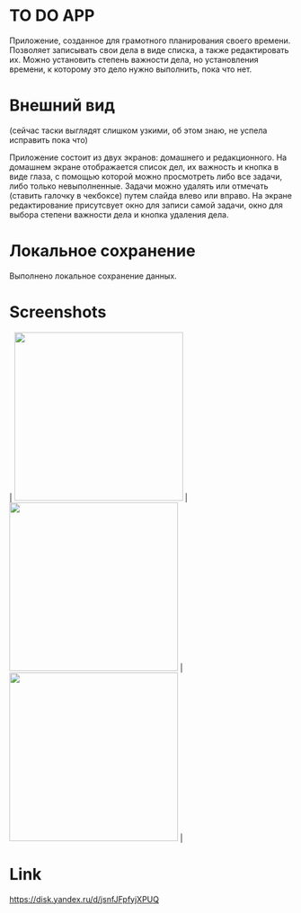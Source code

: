 # TO DO APP

Приложение, созданное для грамотного планирования своего времени. Позволяет записывать свои дела в виде списка, а также редактировать их. Можно установить степень важности дела, но установления времени, к которому это дело нужно выполнить, пока что нет. 

# Внешний вид
 
(сейчас таски выглядят слишком узкими,  об этом знаю, не успела исправить пока что)

Приложение состоит из двух экранов: домашнего и редакционного. На домашнем экране отображается список дел, их важность и кнопка в виде глаза, с помощью которой можно просмотреть либо все задачи, либо только невыполненные. Задачи можно удалять или отмечать (ставить галочку в чекбоксе) путем слайда влево или вправо. На экране редактирование присутсвует окно для записи самой задачи, окно для выбора степени важности дела и кнопка удаления дела. 

# Локальное сохранение

Выполнено локальное сохранение данных.

# Screenshots
| <image src = "screenshots/1.png" width="300" /> | <image src = "screenshots/2.png" width="300" /> | <image src = "screenshots/3.png" width="300" /> |

# Link

https://disk.yandex.ru/d/jsnfJFpfyjXPUQ